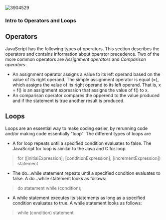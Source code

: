
![3904529](https://user-images.githubusercontent.com/106101235/169898511-08d2bb3c-57d8-49dc-be08-358037af92e1.png)


### Intro to Operators and Loops 

## Operators 

JavaScript has the following types of operators. This section describes the operators and contains information about operator precedence.
Two of the more common operators are *Assignment operators* and *Comparison operators* 
- An assignment operator assigns a value to its left operand based on the value of its right operand. The simple assignment operator is equal (=), which assigns the value of its right operand to its left operand. That is, x = f() is an assignment expression that assigns the value of f() to x.
- An comparison operator compares the opperend to the value produced and if the statement is true another result is produced.

## Loops 
Loops are an essential way to make coding easier, by rerunning code and/or making code essentially "loop".
The different types of loops are 
- A for loop repeats until a specified condition evaluates to false. The JavaScript for loop is similar to the Java and C for loop.
 > for ([initialExpression]; [conditionExpression]; [incrementExpression])
  statement
- The do...while statement repeats until a specified condition evaluates to false. A do...while statement looks as follows:
> do
  > statement
> while (condition);

- A while statement executes its statements as long as a specified condition evaluates to true. A while statement looks as follows:
> while (condition)
  statement
  
  
